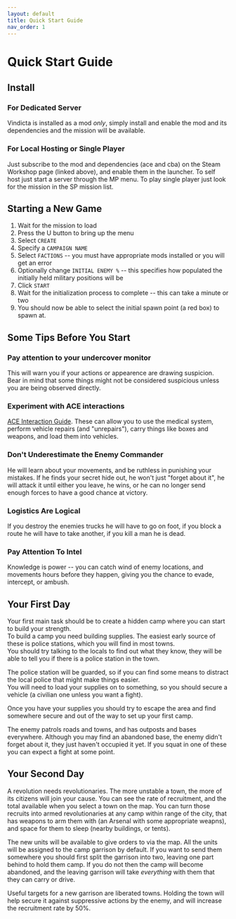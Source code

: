 ```yaml
---
layout: default
title: Quick Start Guide
nav_order: 1
---
```


# Quick Start Guide

## Install

### For Dedicated Server

Vindicta is installed as a mod *only*, simply install and enable the mod and its dependencies and the mission will be available.

### For Local Hosting or Single Player

Just subscribe to the mod and dependencies (ace and cba) on the Steam Workshop page (linked above), and enable them in the launcher.
To self host just start a server through the MP menu.
To play single player just look for the mission in the SP mission list.

## Starting a New Game

1. Wait for the mission to load
2. Press the U button to bring up the menu
3. Select `CREATE`
4. Specify a `CAMPAIGN NAME`
5. Select `FACTIONS` -- you must have appropriate mods installed or you will get an error
6. Optionally change `INITIAL ENEMY %` -- this specifies how populated the initially held military positions will be
6. Click `START`
7. Wait for the initialization process to complete -- this can take a minute or two
8. You should now be able to select the initial spawn point (a red box) to spawn at.

## Some Tips Before You Start

### Pay attention to your undercover monitor

This will warn you if your actions or appearence are drawing suspicion. Bear in mind that some things 
might not be considered suspicious unless you are being observed directly.

### Experiment with ACE interactions

[ACE Interaction Guide](https://ace3mod.com/wiki/feature/interaction.html).
These can allow you to use the medical system, perform vehicle repairs (and "unrepairs"), carry things like boxes and 
weapons, and load them into vehicles.

### Don't Underestimate the Enemy Commander

He will learn about your movements, and be ruthless in punishing your mistakes. If he finds your secret hide out, he won't 
just "forget about it", he will attack it until either you leave, he wins, or he can no longer send enough forces to have a 
good chance at victory.

### Logistics Are Logical

If you destroy the enemies trucks he will have to go on foot, if you block a route he will have to take another, if you kill a man he is dead.

### Pay Attention To Intel

Knowledge is power -- you can catch wind of enemy locations, and movements hours before they happen, 
giving you the chance to evade, intercept, or ambush.

## Your First Day

Your first main task should be to create a hidden camp where you can start to build your strength.  
To build a camp you need building supplies. The easiest early source of these is police stations, which you will find in most towns.  
You should try talking to the locals to find out what they know, they will be able to tell you if there is a police station in the town.  

The police station will be guarded, so if you can find some means to distract the local police that might make things easier.  
You will need to load your supplies on to something, so you should secure a vehicle (a civilian one unless you want a fight).  

Once you have your supplies you should try to escape the area and find somewhere secure and out of the way to set up your first camp.  

The enemy patrols roads and towns, and has outposts and bases everywhere. Although you may find an abandoned base, 
the enemy didn't forget about it, they just haven't occupied it yet. If you squat in one of these you can expect a fight at some point.  

## Your Second Day

A revolution needs revolutionaries. The more unstable a town, the more of its citizens will join your cause. You can see the rate of recruitment, 
and the total available when you select a town on the map. You can turn those recruits into armed revolutionaries at any camp within range of the city, 
that has weapons to arm them with (an Arsenal with some appropriate weapns), and space for them to sleep (nearby buildings, or tents).  

The new units will be available to give orders to via the map. All the units will be assigned to the camp garrison by default. 
If you want to send them somewhere you should first split the garrison into two, leaving one part behind to hold them camp. If you do not then the 
camp will become abandoned, and the leaving garrison will take *everything* with them that they can carry or drive. 

Useful targets for a new garrison are liberated towns. Holding the town will help secure it against suppressive actions by the enemy, and will increase the 
recruitment rate by 50%.
